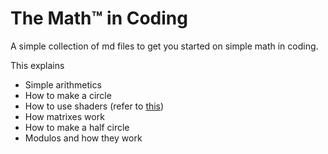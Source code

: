 # The Math™ in Coding
A simple collection of md files to get you started on simple math in coding.

This explains
- Simple arithmetics
- How to make a circle
- How to use shaders (refer to [this](https://github.com/patriciogonzalezvivo/thebookofshaders))
- How matrixes work
- How to make a half circle
- Modulos and how they work
